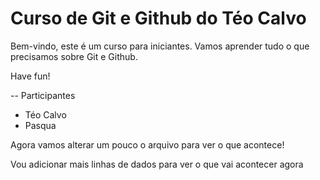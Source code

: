 # Curso de Git e Github do Téo Calvo

Bem-vindo,
este é um curso para iniciantes. Vamos aprender tudo o que precisamos sobre Git e Github.

Have fun!

-- Participantes

- Téo Calvo
- Pasqua

Agora vamos alterar um pouco o arquivo para ver o que acontece!

Vou adicionar mais linhas de dados para ver o que vai acontecer agora